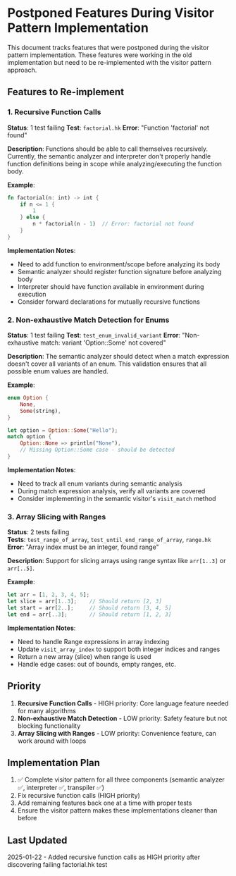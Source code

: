 # Postponed Features During Visitor Pattern Implementation

This document tracks features that were postponed during the visitor pattern implementation. These features were working in the old implementation but need to be re-implemented with the visitor pattern approach.

## Features to Re-implement

### 1. Recursive Function Calls
**Status**: 1 test failing
**Test**: `factorial.hk`
**Error**: "Function 'factorial' not found"

**Description**: Functions should be able to call themselves recursively. Currently, the semantic analyzer and interpreter don't properly handle function definitions being in scope while analyzing/executing the function body.

**Example**:
```rust
fn factorial(n: int) -> int {
    if n <= 1 {
        1
    } else {
        n * factorial(n - 1)  // Error: factorial not found
    }
}
```

**Implementation Notes**:
- Need to add function to environment/scope before analyzing its body
- Semantic analyzer should register function signature before analyzing body
- Interpreter should have function available in environment during execution
- Consider forward declarations for mutually recursive functions

### 2. Non-exhaustive Match Detection for Enums
**Status**: 1 test failing
**Test**: `test_enum_invalid_variant`
**Error**: "Non-exhaustive match: variant 'Option::Some' not covered"

**Description**: The semantic analyzer should detect when a match expression doesn't cover all variants of an enum. This validation ensures that all possible enum values are handled.

**Example**:
```rust
enum Option {
    None,
    Some(string),
}

let option = Option::Some("Hello");
match option {
    Option::None => println("None"),
    // Missing Option::Some case - should be detected
}
```

**Implementation Notes**: 
- Need to track all enum variants during semantic analysis
- During match expression analysis, verify all variants are covered
- Consider implementing in the semantic visitor's `visit_match` method

### 3. Array Slicing with Ranges
**Status**: 2 tests failing  
**Tests**: `test_range_of_array`, `test_until_end_range_of_array`, `range.hk`
**Error**: "Array index must be an integer, found range"

**Description**: Support for slicing arrays using range syntax like `arr[1..3]` or `arr[..5]`.

**Example**:
```rust
let arr = [1, 2, 3, 4, 5];
let slice = arr[1..3];    // Should return [2, 3]
let start = arr[2..];     // Should return [3, 4, 5]
let end = arr[..3];       // Should return [1, 2, 3]
```

**Implementation Notes**:
- Need to handle Range expressions in array indexing
- Update `visit_array_index` to support both integer indices and ranges
- Return a new array (slice) when range is used
- Handle edge cases: out of bounds, empty ranges, etc.

## Priority

1. **Recursive Function Calls** - HIGH priority: Core language feature needed for many algorithms
2. **Non-exhaustive Match Detection** - LOW priority: Safety feature but not blocking functionality  
3. **Array Slicing with Ranges** - LOW priority: Convenience feature, can work around with loops

## Implementation Plan

1. ✅ Complete visitor pattern for all three components (semantic analyzer ✅, interpreter ✅, transpiler ✅)
2. Fix recursive function calls (HIGH priority)
3. Add remaining features back one at a time with proper tests
4. Ensure the visitor pattern makes these implementations cleaner than before

## Last Updated
2025-01-22 - Added recursive function calls as HIGH priority after discovering failing factorial.hk test